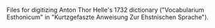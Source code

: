 Files for digitizing Anton Thor Helle's 1732 dictionary ("Vocabularium Esthonicum" in "Kurtzgefaszte Anweisung Zur Ehstnischen Sprache").

